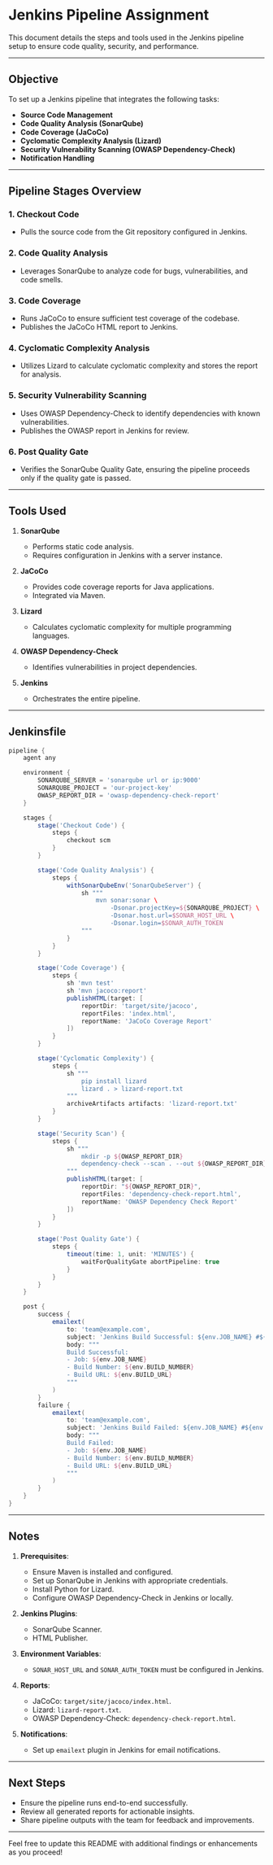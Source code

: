 # Jenkins Pipeline Assignment

This document details the steps and tools used in the Jenkins pipeline setup to ensure code quality, security, and performance.

---

## **Objective**

To set up a Jenkins pipeline that integrates the following tasks:

- **Source Code Management**
- **Code Quality Analysis (SonarQube)**
- **Code Coverage (JaCoCo)**
- **Cyclomatic Complexity Analysis (Lizard)**
- **Security Vulnerability Scanning (OWASP Dependency-Check)**
- **Notification Handling**

---

## **Pipeline Stages Overview**

### 1. **Checkout Code**
- Pulls the source code from the Git repository configured in Jenkins.

### 2. **Code Quality Analysis**
- Leverages SonarQube to analyze code for bugs, vulnerabilities, and code smells.

### 3. **Code Coverage**
- Runs JaCoCo to ensure sufficient test coverage of the codebase.
- Publishes the JaCoCo HTML report to Jenkins.

### 4. **Cyclomatic Complexity Analysis**
- Utilizes Lizard to calculate cyclomatic complexity and stores the report for analysis.

### 5. **Security Vulnerability Scanning**
- Uses OWASP Dependency-Check to identify dependencies with known vulnerabilities.
- Publishes the OWASP report in Jenkins for review.

### 6. **Post Quality Gate**
- Verifies the SonarQube Quality Gate, ensuring the pipeline proceeds only if the quality gate is passed.

---

## **Tools Used**

1. **SonarQube**
   - Performs static code analysis.
   - Requires configuration in Jenkins with a server instance.

2. **JaCoCo**
   - Provides code coverage reports for Java applications.
   - Integrated via Maven.

3. **Lizard**
   - Calculates cyclomatic complexity for multiple programming languages.

4. **OWASP Dependency-Check**
   - Identifies vulnerabilities in project dependencies.

5. **Jenkins**
   - Orchestrates the entire pipeline.

---

## **Jenkinsfile**

```groovy
pipeline {
    agent any

    environment {
        SONARQUBE_SERVER = 'sonarqube url or ip:9000'
        SONARQUBE_PROJECT = 'our-project-key'
        OWASP_REPORT_DIR = 'owasp-dependency-check-report'
    }

    stages {
        stage('Checkout Code') {
            steps {
                checkout scm
            }
        }

        stage('Code Quality Analysis') {
            steps {
                withSonarQubeEnv('SonarQubeServer') {
                    sh """
                        mvn sonar:sonar \
                            -Dsonar.projectKey=${SONARQUBE_PROJECT} \
                            -Dsonar.host.url=$SONAR_HOST_URL \
                            -Dsonar.login=$SONAR_AUTH_TOKEN
                    """
                }
            }
        }

        stage('Code Coverage') {
            steps {
                sh 'mvn test'
                sh 'mvn jacoco:report'
                publishHTML(target: [
                    reportDir: 'target/site/jacoco',
                    reportFiles: 'index.html',
                    reportName: 'JaCoCo Coverage Report'
                ])
            }
        }

        stage('Cyclomatic Complexity') {
            steps {
                sh """
                    pip install lizard
                    lizard . > lizard-report.txt
                """
                archiveArtifacts artifacts: 'lizard-report.txt'
            }
        }

        stage('Security Scan') {
            steps {
                sh """
                    mkdir -p ${OWASP_REPORT_DIR}
                    dependency-check --scan . --out ${OWASP_REPORT_DIR}
                """
                publishHTML(target: [
                    reportDir: "${OWASP_REPORT_DIR}",
                    reportFiles: 'dependency-check-report.html',
                    reportName: 'OWASP Dependency Check Report'
                ])
            }
        }

        stage('Post Quality Gate') {
            steps {
                timeout(time: 1, unit: 'MINUTES') {
                    waitForQualityGate abortPipeline: true
                }
            }
        }
    }

    post {
        success {
            emailext(
                to: 'team@example.com',
                subject: 'Jenkins Build Successful: ${env.JOB_NAME} #${env.BUILD_NUMBER}',
                body: """
                Build Successful:
                - Job: ${env.JOB_NAME}
                - Build Number: ${env.BUILD_NUMBER}
                - Build URL: ${env.BUILD_URL}
                """
            )
        }
        failure {
            emailext(
                to: 'team@example.com',
                subject: 'Jenkins Build Failed: ${env.JOB_NAME} #${env.BUILD_NUMBER}',
                body: """
                Build Failed:
                - Job: ${env.JOB_NAME}
                - Build Number: ${env.BUILD_NUMBER}
                - Build URL: ${env.BUILD_URL}
                """
            )
        }
    }
}
```

---

## **Notes**

1. **Prerequisites**:
   - Ensure Maven is installed and configured.
   - Set up SonarQube in Jenkins with appropriate credentials.
   - Install Python for Lizard.
   - Configure OWASP Dependency-Check in Jenkins or locally.

2. **Jenkins Plugins**:
   - SonarQube Scanner.
   - HTML Publisher.

3. **Environment Variables**:
   - `SONAR_HOST_URL` and `SONAR_AUTH_TOKEN` must be configured in Jenkins.

4. **Reports**:
   - JaCoCo: `target/site/jacoco/index.html`.
   - Lizard: `lizard-report.txt`.
   - OWASP Dependency-Check: `dependency-check-report.html`.

5. **Notifications**:
   - Set up `emailext` plugin in Jenkins for email notifications.

---

## **Next Steps**

- Ensure the pipeline runs end-to-end successfully.
- Review all generated reports for actionable insights.
- Share pipeline outputs with the team for feedback and improvements.

---

Feel free to update this README with additional findings or enhancements as you proceed!
